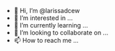 - 👋 Hi, I’m @larissadcew
- 👀 I’m interested in ...
- 🌱 I’m currently learning ...
- 💞️ I’m looking to collaborate on ...
- 📫 How to reach me ...

<!---
larissadcew/larissadcew is a ✨ special ✨ repository because its `README.md` (this file) appears on your GitHub profile.
You can click the Preview link to take a look at your changes.
--->
